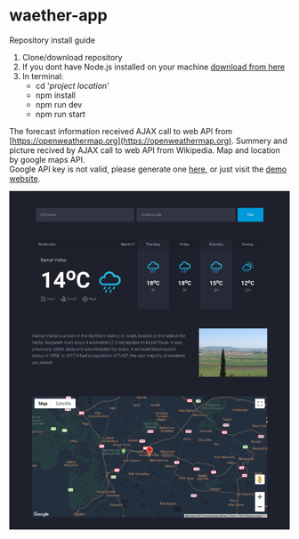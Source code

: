 # waether-app

Repository install guide
1. Clone/download repository
2. If you dont have Node.js installed on your machine [download from here](https://nodejs.org/en/)
3. In terminal:
    - cd '*project location*'
    - npm install
    - npm run dev
    - npm run start


The forecast information received AJAX call to web API from [https://openweathermap.org](https://openweathermap.org).
Summery and picture recived by AJAX call to web API from Wikipedia.
Map and location by google maps API.<br>
Google API key is not valid, please generate one [here](https://developers.google.com/maps/documentation/javascript/get-api-key), or just visit the [demo website](https://romansforecast.000webhostapp.com/dist/index.html).

![alt text](https://github.com/romanserk/waether-app/blob/master/pics/1.png)
